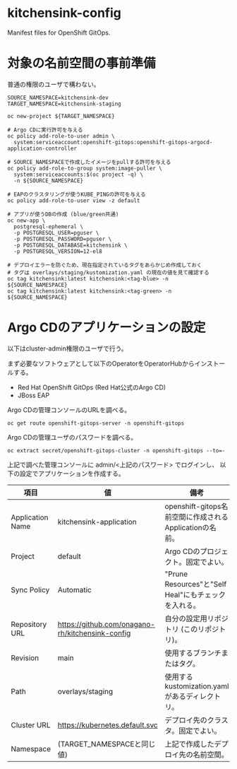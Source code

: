 # kitchensink-config
Manifest files for OpenShift GitOps.

# 対象の名前空間の事前準備

普通の権限のユーザで構わない。

```
SOURCE_NAMESPACE=kitchensink-dev
TARGET_NAMESPACE=kitchensink-staging

oc new-project ${TARGET_NAMESPACE}

# Argo CDに実行許可を与える
oc policy add-role-to-user admin \
  system:serviceaccount:openshift-gitops:openshift-gitops-argocd-application-controller

# SOURCE_NAMESPACEで作成したイメージをpullする許可を与える
oc policy add-role-to-group system:image-puller \
  system:serviceaccounts:$(oc project -q) \
  -n ${SOURCE_NAMESPACE}

# EAPのクラスタリングが使うKUBE_PINGの許可を与える
oc policy add-role-to-user view -z default

# アプリが使うDBの作成 (blue/green共通)
oc new-app \
  postgresql-ephemeral \
  -p POSTGRESQL_USER=pguser \
  -p POSTGRESQL_PASSWORD=pguser \
  -p POSTGRESQL_DATABASE=kitchensink \
  -p POSTGRESQL_VERSION=12-el8

# デプロイエラーを防ぐため、現在指定されているタグをあらかじめ作成しておく
# タグは overlays/staging/kustomization.yaml の現在の値を見て確認する
oc tag kitchensink:latest kitchensink:<tag-blue> -n ${SOURCE_NAMESPACE}
oc tag kitchensink:latest kitchensink:<tag-green> -n ${SOURCE_NAMESPACE}

```

# Argo CDのアプリケーションの設定

以下はcluster-admin権限のユーザで行う。

まず必要なソフトウェアとして以下のOperatorをOperatorHubからインストールする。

- Red Hat OpenShift GitOps (Red Hat公式のArgo CD)
- JBoss EAP

Argo CDの管理コンソールのURLを調べる。

    oc get route openshift-gitops-server -n openshift-gitops

Argo CDの管理ユーザのパスワードを調べる。

    oc extract secret/openshift-gitops-cluster -n openshift-gitops --to=-

上記で調べた管理コンソールに admin/<上記のパスワード> でログインし、
以下の設定でアプリケーションを作成する。

| 項目             | 値                                               | 備考                                                    |
|------------------|--------------------------------------------------|---------------------------------------------------------|
| Application Name | kitchensink-application                          | openshift-gitops名前空間に作成されるApplicationの名前。 |
| Project          | default                                          | Argo CDのプロジェクト。固定でよい。                     |
| Sync Policy      | Automatic                                        | "Prune Resources"と"Self Heal"にもチェックを入れる。    |
| Repository URL   | https://github.com/onagano-rh/kitchensink-config | 自分の設定用リポジトリ (このリポジトリ)。               |
| Revision         | main                                             | 使用するブランチまたはタグ。                            |
| Path             | overlays/staging                                 | 使用するkustomization.yamlがあるディレクトリ。          |
| Cluster URL      | https://kubernetes.default.svc                   | デプロイ先のクラスタ。固定でよい。                      |
| Namespace        | (TARGET_NAMESPACEと同じ値)                       | 上記で作成したデプロイ先の名前空間。                    |
